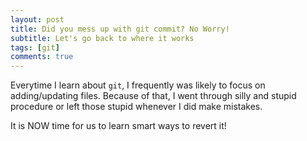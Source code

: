 ```yaml
---
layout: post
title: Did you mess up with git commit? No Worry!
subtitle: Let's go back to where it works
tags: [git]
comments: true
---
```


Everytime I learn about `git`, I frequently was likely to focus on adding/updating files. Because of that, I went through silly and stupid procedure or left those stupid whenever I did make mistakes. 

It is NOW time for us to learn smart ways to revert it!
